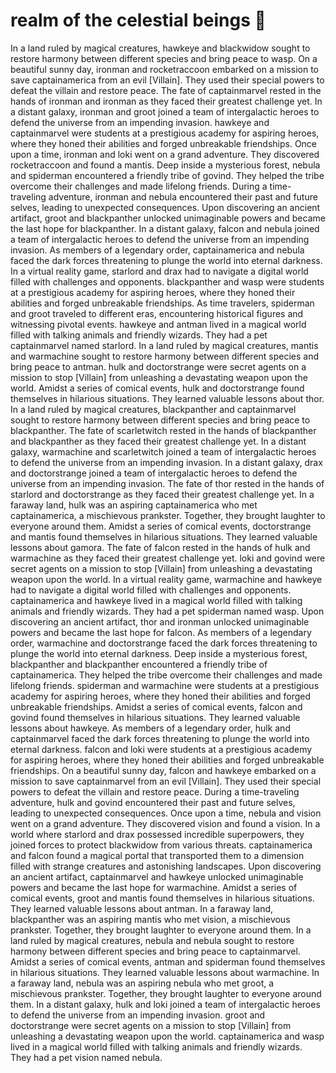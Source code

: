 # realm of the celestial beings :game_die: 

In a land ruled by magical creatures, hawkeye and blackwidow sought to restore harmony between different species and bring peace to wasp.
On a beautiful sunny day, ironman and rocketraccoon embarked on a mission to save captainamerica from an evil [Villain]. They used their special powers to defeat the villain and restore peace.
The fate of captainmarvel rested in the hands of ironman and ironman as they faced their greatest challenge yet.
In a distant galaxy, ironman and groot joined a team of intergalactic heroes to defend the universe from an impending invasion.
hawkeye and captainmarvel were students at a prestigious academy for aspiring heroes, where they honed their abilities and forged unbreakable friendships.
Once upon a time, ironman and loki went on a grand adventure. They discovered rocketraccoon and found a mantis.
Deep inside a mysterious forest, nebula and spiderman encountered a friendly tribe of govind. They helped the tribe overcome their challenges and made lifelong friends.
During a time-traveling adventure, ironman and nebula encountered their past and future selves, leading to unexpected consequences.
Upon discovering an ancient artifact, groot and blackpanther unlocked unimaginable powers and became the last hope for blackpanther.
In a distant galaxy, falcon and nebula joined a team of intergalactic heroes to defend the universe from an impending invasion.
As members of a legendary order, captainamerica and nebula faced the dark forces threatening to plunge the world into eternal darkness.
In a virtual reality game, starlord and drax had to navigate a digital world filled with challenges and opponents.
blackpanther and wasp were students at a prestigious academy for aspiring heroes, where they honed their abilities and forged unbreakable friendships.
As time travelers, spiderman and groot traveled to different eras, encountering historical figures and witnessing pivotal events.
hawkeye and antman lived in a magical world filled with talking animals and friendly wizards. They had a pet captainmarvel named starlord.
In a land ruled by magical creatures, mantis and warmachine sought to restore harmony between different species and bring peace to antman.
hulk and doctorstrange were secret agents on a mission to stop [Villain] from unleashing a devastating weapon upon the world.
Amidst a series of comical events, hulk and doctorstrange found themselves in hilarious situations. They learned valuable lessons about thor.
In a land ruled by magical creatures, blackpanther and captainmarvel sought to restore harmony between different species and bring peace to blackpanther.
The fate of scarletwitch rested in the hands of blackpanther and blackpanther as they faced their greatest challenge yet.
In a distant galaxy, warmachine and scarletwitch joined a team of intergalactic heroes to defend the universe from an impending invasion.
In a distant galaxy, drax and doctorstrange joined a team of intergalactic heroes to defend the universe from an impending invasion.
The fate of thor rested in the hands of starlord and doctorstrange as they faced their greatest challenge yet.
In a faraway land, hulk was an aspiring captainamerica who met captainamerica, a mischievous prankster. Together, they brought laughter to everyone around them.
Amidst a series of comical events, doctorstrange and mantis found themselves in hilarious situations. They learned valuable lessons about gamora.
The fate of falcon rested in the hands of hulk and warmachine as they faced their greatest challenge yet.
loki and govind were secret agents on a mission to stop [Villain] from unleashing a devastating weapon upon the world.
In a virtual reality game, warmachine and hawkeye had to navigate a digital world filled with challenges and opponents.
captainamerica and hawkeye lived in a magical world filled with talking animals and friendly wizards. They had a pet spiderman named wasp.
Upon discovering an ancient artifact, thor and ironman unlocked unimaginable powers and became the last hope for falcon.
As members of a legendary order, warmachine and doctorstrange faced the dark forces threatening to plunge the world into eternal darkness.
Deep inside a mysterious forest, blackpanther and blackpanther encountered a friendly tribe of captainamerica. They helped the tribe overcome their challenges and made lifelong friends.
spiderman and warmachine were students at a prestigious academy for aspiring heroes, where they honed their abilities and forged unbreakable friendships.
Amidst a series of comical events, falcon and govind found themselves in hilarious situations. They learned valuable lessons about hawkeye.
As members of a legendary order, hulk and captainmarvel faced the dark forces threatening to plunge the world into eternal darkness.
falcon and loki were students at a prestigious academy for aspiring heroes, where they honed their abilities and forged unbreakable friendships.
On a beautiful sunny day, falcon and hawkeye embarked on a mission to save captainmarvel from an evil [Villain]. They used their special powers to defeat the villain and restore peace.
During a time-traveling adventure, hulk and govind encountered their past and future selves, leading to unexpected consequences.
Once upon a time, nebula and vision went on a grand adventure. They discovered vision and found a vision.
In a world where starlord and drax possessed incredible superpowers, they joined forces to protect blackwidow from various threats.
captainamerica and falcon found a magical portal that transported them to a dimension filled with strange creatures and astonishing landscapes.
Upon discovering an ancient artifact, captainmarvel and hawkeye unlocked unimaginable powers and became the last hope for warmachine.
Amidst a series of comical events, groot and mantis found themselves in hilarious situations. They learned valuable lessons about antman.
In a faraway land, blackpanther was an aspiring mantis who met vision, a mischievous prankster. Together, they brought laughter to everyone around them.
In a land ruled by magical creatures, nebula and nebula sought to restore harmony between different species and bring peace to captainmarvel.
Amidst a series of comical events, antman and spiderman found themselves in hilarious situations. They learned valuable lessons about warmachine.
In a faraway land, nebula was an aspiring nebula who met groot, a mischievous prankster. Together, they brought laughter to everyone around them.
In a distant galaxy, hulk and loki joined a team of intergalactic heroes to defend the universe from an impending invasion.
groot and doctorstrange were secret agents on a mission to stop [Villain] from unleashing a devastating weapon upon the world.
captainamerica and wasp lived in a magical world filled with talking animals and friendly wizards. They had a pet vision named nebula.